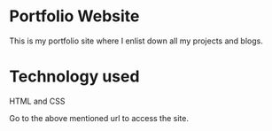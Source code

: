 # Portfolio Website

This is my portfolio site where I enlist down all my projects and blogs.

# Technology used
HTML and CSS

Go to the above mentioned url to access the site.
